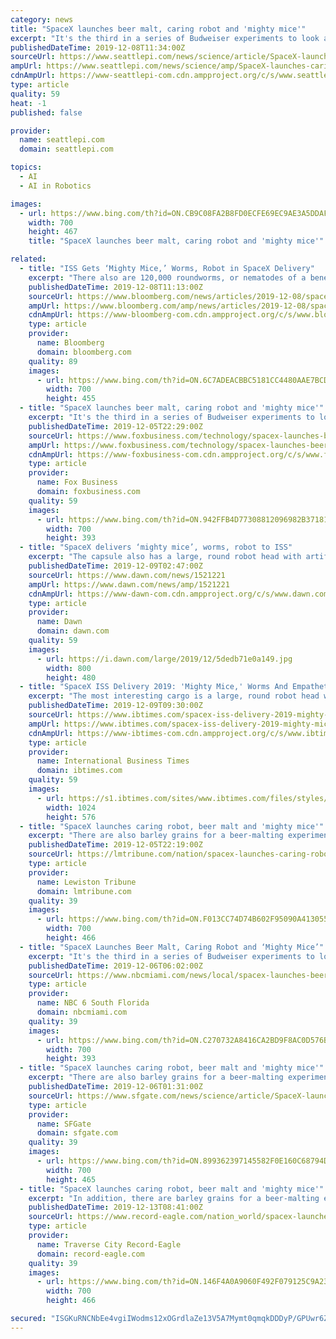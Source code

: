 ```yaml
---
category: news
title: "SpaceX launches beer malt, caring robot and 'mighty mice'"
excerpt: "It's the third in a series of Budweiser experiments to look at how barley germination is affected by weightlessness. The shipment also includes a large, plastic 3-D printed robot head with artificial intelligence, according to its German creators. It's named Cimon, pronounced Simon, the same as the prototype that flew up last year. This ..."
publishedDateTime: 2019-12-08T11:34:00Z
sourceUrl: https://www.seattlepi.com/news/science/article/SpaceX-launches-caring-robot-beer-malt-and-14884493.php
ampUrl: https://www.seattlepi.com/news/science/amp/SpaceX-launches-caring-robot-beer-malt-and-14884493.php
cdnAmpUrl: https://www-seattlepi-com.cdn.ampproject.org/c/s/www.seattlepi.com/news/science/amp/SpaceX-launches-caring-robot-beer-malt-and-14884493.php
type: article
quality: 59
heat: -1
published: false

provider:
  name: seattlepi.com
  domain: seattlepi.com

topics:
  - AI
  - AI in Robotics

images:
  - url: https://www.bing.com/th?id=ON.CB9C08FA2B8FD0ECFE69EC9AE3A5DDAF
    width: 700
    height: 467
    title: "SpaceX launches beer malt, caring robot and 'mighty mice'"

related:
  - title: "ISS Gets ‘Mighty Mice,’ Worms, Robot in SpaceX Delivery"
    excerpt: "There also are 120,000 roundworms, or nematodes of a beneficial variety that are part of an agricultural study. The capsule also has a large, round robot head with artificial intelligence and the ability to sense astronauts' emotions. Named Cimon, it's an improved version of what flew up last year to be tested as an astronaut's helper."
    publishedDateTime: 2019-12-08T11:13:00Z
    sourceUrl: https://www.bloomberg.com/news/articles/2019-12-08/spacex-delivers-mighty-mice-worms-robot-to-space-station
    ampUrl: https://www.bloomberg.com/amp/news/articles/2019-12-08/spacex-delivers-mighty-mice-worms-robot-to-space-station
    cdnAmpUrl: https://www-bloomberg-com.cdn.ampproject.org/c/s/www.bloomberg.com/amp/news/articles/2019-12-08/spacex-delivers-mighty-mice-worms-robot-to-space-station
    type: article
    provider:
      name: Bloomberg
      domain: bloomberg.com
    quality: 89
    images:
      - url: https://www.bing.com/th?id=ON.6C7ADEACBBC5181CC4480AAE7BCD6363
        width: 700
        height: 455
  - title: "SpaceX launches beer malt, caring robot and 'mighty mice'"
    excerpt: "It's the third in a series of Budweiser experiments to look at how barley germination is affected by weightlessness. The shipment also includes a large, plastic 3-D printed robot head with artificial intelligence, according to its German creators. It's named Cimon, pronounced Simon, the same as the prototype that flew up last year. This ..."
    publishedDateTime: 2019-12-05T22:29:00Z
    sourceUrl: https://www.foxbusiness.com/technology/spacex-launches-beer-malt-caring-robot-and-mighty-mice
    ampUrl: https://www.foxbusiness.com/technology/spacex-launches-beer-malt-caring-robot-and-mighty-mice.amp
    cdnAmpUrl: https://www-foxbusiness-com.cdn.ampproject.org/c/s/www.foxbusiness.com/technology/spacex-launches-beer-malt-caring-robot-and-mighty-mice.amp
    type: article
    provider:
      name: Fox Business
      domain: foxbusiness.com
    quality: 59
    images:
      - url: https://www.bing.com/th?id=ON.942FFB4D77308812096982B37181B25B
        width: 700
        height: 393
  - title: "SpaceX delivers ‘mighty mice’, worms, robot to ISS"
    excerpt: "The capsule also has a large, round robot head with artificial intelligence and the ability to sense astronauts’ emotions. Named Cimon, it’s an improved version of what flew up last year to be tested as an astronaut’s helper. Nasa has tucked some Christmas presents in the shipment for the station’s six-person crew, as well."
    publishedDateTime: 2019-12-09T02:47:00Z
    sourceUrl: https://www.dawn.com/news/1521221
    ampUrl: https://www.dawn.com/news/amp/1521221
    cdnAmpUrl: https://www-dawn-com.cdn.ampproject.org/c/s/www.dawn.com/news/amp/1521221
    type: article
    provider:
      name: Dawn
      domain: dawn.com
    quality: 59
    images:
      - url: https://i.dawn.com/large/2019/12/5dedb71e0a149.jpg
        width: 800
        height: 480
  - title: "SpaceX ISS Delivery 2019: 'Mighty Mice,' Worms And Empathetic Robot"
    excerpt: "The most interesting cargo is a large, round robot head with an artificial intelligence named Cimon. It will work as an astronaut’s helper. The spaceship has also delivered a high-resolution imager, designed by Japan Aerospace Exploration Agency. A brewing firm has also sent its product samples to ISS to test how barley behaves in space."
    publishedDateTime: 2019-12-09T09:30:00Z
    sourceUrl: https://www.ibtimes.com/spacex-iss-delivery-2019-mighty-mice-worms-empathetic-robot-2881727
    ampUrl: https://www.ibtimes.com/spacex-iss-delivery-2019-mighty-mice-worms-empathetic-robot-2881727?amp=1
    cdnAmpUrl: https://www-ibtimes-com.cdn.ampproject.org/c/s/www.ibtimes.com/spacex-iss-delivery-2019-mighty-mice-worms-empathetic-robot-2881727?amp=1
    type: article
    provider:
      name: International Business Times
      domain: ibtimes.com
    quality: 59
    images:
      - url: https://s1.ibtimes.com/sites/www.ibtimes.com/files/styles/full/public/2019/11/11/an-image-grab-taken-from-a-spacex-video.jpg
        width: 1024
        height: 576
  - title: "SpaceX launches caring robot, beer malt and 'mighty mice'"
    excerpt: "There are also barley grains for a beer-malting experiment by Anheuser-Busch. The shipment also includes a large, plastic 3-D printed robot head with artificial intelligence, according to its German creators. It's named Cimon, pronounced Simon, the same as the prototype that flew up last year. This upgraded version is designed to show empathy ..."
    publishedDateTime: 2019-12-05T22:19:00Z
    sourceUrl: https://lmtribune.com/nation/spacex-launches-caring-robot-beer-malt-and-mighty-mice/article_89b90017-5307-56cb-acd7-9b4c64b29fc0.html
    type: article
    provider:
      name: Lewiston Tribune
      domain: lmtribune.com
    quality: 39
    images:
      - url: https://www.bing.com/th?id=ON.F013CC74D74B602F95090A4130558B82
        width: 700
        height: 466
  - title: "SpaceX Launches Beer Malt, Caring Robot and ‘Mighty Mice’"
    excerpt: "It's the third in a series of Budweiser experiments to look at how barley germination is affected by weightlessness. The shipment also includes a large, plastic 3-D printed robot head with artificial intelligence, according to its German creators. It's named Cimon, pronounced Simon, the same as the prototype that flew up last year. This ..."
    publishedDateTime: 2019-12-06T06:02:00Z
    sourceUrl: https://www.nbcmiami.com/news/local/spacex-launches-beer-malt-caring-robot-and-mighty-mice/2159130/
    type: article
    provider:
      name: NBC 6 South Florida
      domain: nbcmiami.com
    quality: 39
    images:
      - url: https://www.bing.com/th?id=ON.C270732A8416CA2BD9F8AC0D576B1430
        width: 700
        height: 393
  - title: "SpaceX launches caring robot, beer malt and 'mighty mice'"
    excerpt: "There are also barley grains for a beer-malting experiment by Anheuser-Busch. The shipment also includes a large, plastic 3-D printed robot head with artificial intelligence, according to its German creators. It's named Cimon, pronounced Simon, the same as the prototype that flew up last year. This upgraded version is designed to show empathy ..."
    publishedDateTime: 2019-12-06T01:31:00Z
    sourceUrl: https://www.sfgate.com/news/science/article/SpaceX-launches-caring-robot-beer-malt-and-14884493.php
    type: article
    provider:
      name: SFGate
      domain: sfgate.com
    quality: 39
    images:
      - url: https://www.bing.com/th?id=ON.899362397145582F0E160C68794DBD49
        width: 700
        height: 465
  - title: "SpaceX launches caring robot, beer malt and 'mighty mice'"
    excerpt: "In addition, there are barley grains for a beer-malting experiment by Anheuser-Busch. The shipment also includes a large, plastic 3-D printed robot head with artificial intelligence, according to its German creators. It's named Cimon, pronounced Simon, the same as the prototype that flew up last year. This upgraded version is designed to show ..."
    publishedDateTime: 2019-12-13T08:41:00Z
    sourceUrl: https://www.record-eagle.com/nation_world/spacex-launches-caring-robot-beer-malt-and-mighty-mice/article_12e5a536-be3e-526a-bc10-de7a2276d661.html
    type: article
    provider:
      name: Traverse City Record-Eagle
      domain: record-eagle.com
    quality: 39
    images:
      - url: https://www.bing.com/th?id=ON.146F4A0A9060F492F079125C9A2359C2
        width: 700
        height: 466

secured: "ISGKuRNCNbEe4vgiIWodms12xOGrdlaZe13V5A7Mymt0qmqkDDDyP/GPUwr6ZDpG+ZhjH5sBmPg6wLrprkQmIptXjsjYb+tNW1jzYmcRx0Ou5YYVTIQXrn3265KmuSMH275N+fYjbUO0xFIcf/CKz98j3sXoqty9C3slLF9PJD5ukxeZ6Ojw2sOhJ21KgkjrqoHmUKo1s47hDOMUe9vUAKodX0uji89GSY6cZG9ikTLtszA0ctXoTycSe01WCEJOncyrfMTRYqWH3C/ghDSh2g==;CQaj0iYvWPIjtGfa0lnszQ=="
---
```


